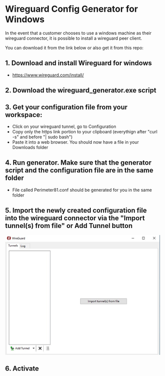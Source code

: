 # Wireguard Config Generator for Windows

In the event that a customer chooses to use a windows machine as their wireguard connector, it is possible to install a wireguard peer client.

You can download it from the link below or also get it from this repo:

## 1. Download and install Wireguard for windows
  - https://www.wireguard.com/install/
  
## 2. Download the wireguard_generator.exe script

## 3. Get your configuration file from your workspace:
  - Click on your wireguard tunnel, go to Configuration
  - Copy only the https link portion to your clipboard (everythign after "curl -s" and before "| sudo bash")
  - Paste it into a web browser. You should now have a file in your Downloads folder
  
 ## 4. Run generator. Make sure that the generator script and the configuration file are in the same folder
  - File called Perimeter81.conf should be generated for you in the same folder
  
 ## 5. Import the newly created configuration file into the wireguard connector via the "Import tunnel(s) from file" or Add Tunnel button
 ![Screenshot](wireguard_windows.jpg)
 
 
 ## 6. Activate
